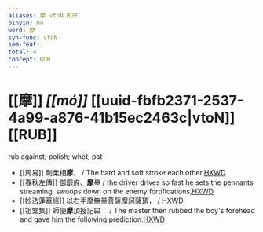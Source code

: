 ```yaml
---
aliases: 摩 vtoN RUB
pinyin: mó
word: 摩
syn-func: vtoN
sem-feat: 
total: 4
concept: RUB 
---
```

# [[摩]] *[[mó]]*  [[uuid-fbfb2371-2537-4a99-a876-41b15ec2463c|vtoN]] [[RUB]]
rub against; polish; whet; pat
 - [[周易]] 剛柔相**摩**， / The hard and soft stroke each other,[HXWD](https://hxwd.org/textview.html?location=KR1a0001_tls_065-1a.16)
 - [[春秋左傳]] 御靡旌、**摩**壘 / the driver drives so fast he sets the pennants streaming, swoops down on the enemy fortifications,[HXWD](https://hxwd.org/textview.html?location=KR1e0001_tls_007-235a.10)
 - [[妙法蓮華經]] 以右手摩無量菩薩摩訶薩頂， / [HXWD](https://hxwd.org/textview.html?location=KR6d0001_T_006-0052c.11)
 - [[祖堂集]] 師便**摩**頂授記曰： / The master then rubbed the boy's forehead and gave him the following prediction:[HXWD](https://hxwd.org/textview.html?location=KR6q0002_Yan_003-1115a.30)